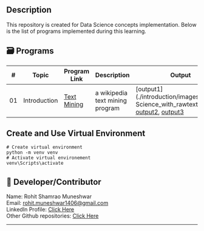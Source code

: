 ## Description
This repository is created for Data Science concepts implementation.
Below is the list of programs implemented during this learning.

## 🗃️ Programs
| #    | Topic | **Program Link** | **Description** |  **Output** |
| --- | ---------------|---------------------|-------------------|--------|
| 01 | Introduction | [Text Mining](./introduction/README.md) | a wikipedia text mining program | [output1](./introduction/images/Data Science_with_rawtext_wc.png), [output2](./introduction/images/ds_wc.png), [output3](./introduction/images/ds_with_rawtext_wc.png) |

## Create and Use Virtual Environment
```
# Create virtual environment
python -m venv venv
# Activate virtual environement
venv\Scripts\activate
```

## 🌟 Developer/Contributor
Name: Rohit Shamrao Muneshwar  
Email: rohit.muneshwar1406@gmail.com  
LinkedIn Profile: [Click Here](https://www.linkedin.com/in/rohit-muneshwar-a9079258/)  
Other Github repositories: [Click Here](https://github.com/rohit1406?tab=repositories)  

---